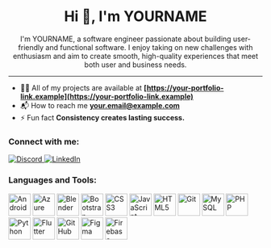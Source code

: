 <!-- Profile README -->

<h1 align="center">Hi 👋, I'm YOURNAME</h1>

<p align="center">
  I'm YOURNAME, a software engineer passionate about building user-friendly and functional software.
  I enjoy taking on new challenges with enthusiasm and aim to create smooth, high-quality experiences
  that meet both user and business needs.
</p>

---

- 🧑‍💻 All of my projects are available at **[https://your-portfolio-link.example](https://your-portfolio-link.example)**
- 📬 How to reach me **your.email@example.com**
- ⚡ Fun fact **Consistency creates lasting success.**

### Connect with me:
<p>
  <!-- Example: Discord badge -->
  <a href="https://discord.com/users/YOUR_DISCORD_ID" target="_blank">
    <img src="https://img.shields.io/badge/Discord-5865F2?logo=discord&logoColor=white" alt="Discord" />
  </a>
  <!-- Add more shields if you like: LinkedIn, Twitter, etc. -->
  <a href="https://www.linkedin.com/in/YOUR_LINKEDIN/" target="_blank">
    <img src="https://img.shields.io/badge/LinkedIn-0A66C2?logo=linkedin&logoColor=white" alt="LinkedIn" />
  </a>
</p>

### Languages and Tools:
<p>
  <!-- Devicon icons (pick what you use). You can reorder and add/remove freely. -->
  <img src="https://cdn.jsdelivr.net/gh/devicons/devicon/icons/android/android-original.svg" alt="Android" width="44" height="44"/>
  <img src="https://cdn.jsdelivr.net/gh/devicons/devicon/icons/azure/azure-original.svg" alt="Azure" width="44" height="44"/>
  <img src="https://cdn.jsdelivr.net/gh/devicons/devicon/icons/blender/blender-original.svg" alt="Blender" width="44" height="44"/>
  <img src="https://cdn.jsdelivr.net/gh/devicons/devicon/icons/bootstrap/bootstrap-original.svg" alt="Bootstrap" width="44" height="44"/>
  <img src="https://cdn.jsdelivr.net/gh/devicons/devicon/icons/css3/css3-original.svg" alt="CSS3" width="44" height="44"/>
  <img src="https://cdn.jsdelivr.net/gh/devicons/devicon/icons/javascript/javascript-original.svg" alt="JavaScript" width="44" height="44"/>
  <img src="https://cdn.jsdelivr.net/gh/devicons/devicon/icons/html5/html5-original.svg" alt="HTML5" width="44" height="44"/>
  <img src="https://cdn.jsdelivr.net/gh/devicons/devicon/icons/git/git-original.svg" alt="Git" width="44" height="44"/>
  <img src="https://cdn.jsdelivr.net/gh/devicons/devicon/icons/mysql/mysql-original.svg" alt="MySQL" width="44" height="44"/>
  <img src="https://cdn.jsdelivr.net/gh/devicons/devicon/icons/php/php-original.svg" alt="PHP" width="44" height="44"/>
  <img src="https://cdn.jsdelivr.net/gh/devicons/devicon/icons/python/python-original.svg" alt="Python" width="44" height="44"/>
  <img src="https://cdn.jsdelivr.net/gh/devicons/devicon/icons/flutter/flutter-original.svg" alt="Flutter" width="44" height="44"/>
  <img src="https://cdn.jsdelivr.net/gh/devicons/devicon/icons/github/github-original.svg" alt="GitHub" width="44" height="44"/>
  <img src="https://cdn.jsdelivr.net/gh/devicons/devicon/icons/figma/figma-original.svg" alt="Figma" width="44" height="44"/>
  <img src="https://cdn.jsdelivr.net/gh/devicons/devicon/icons/firebase/firebase-plain.svg" alt="Firebase" width="44" height="44"/>
</p>

<!-- Optional: subtle footer or stats -->
<!--
<p align="center">
  <img src="https://github-readme-stats.vercel.app/api?username=YOUR_GH_USERNAME&show_icons=true" />
</p>
-->
